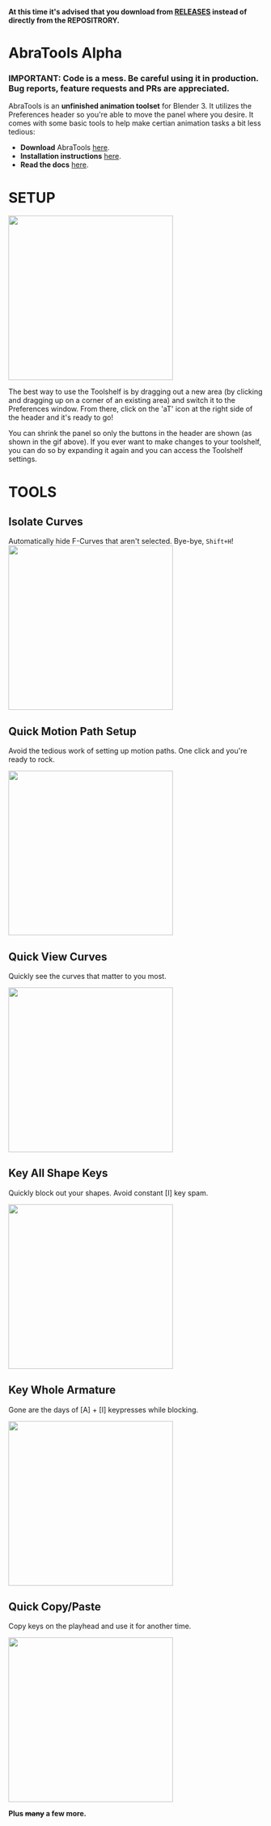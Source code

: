 **At this time it's advised that you download from [RELEASES](https://github.com/abrasic/abratools/releases) instead of directly from the REPOSITRORY.**


# AbraTools Alpha
### IMPORTANT: **Code is a mess. Be careful using it in production. Bug reports, feature requests and PRs are appreciated.**

AbraTools is an **unfinished animation toolset** for Blender 3. It utilizes the Preferences header so you're able to move the panel where you desire. It comes with some basic tools to help make certian animation tasks a bit less tedious:

* **Download** AbraTools [here](https://github.com/abrasic/abratools/releases). 
* **Installation instructions** [here](https://docs.abx.gg/support/download-and-setup). 
* **Read the docs** [here](https://docs.abx.gg).

# SETUP
<img src='https://1352856054-files.gitbook.io/~/files/v0/b/gitbook-x-prod.appspot.com/o/spaces%2FVEvUhh6zNMLIFbTZCBjF%2Fuploads%2F6Dt25W2vwT9be0SgVuJg%2Fworkspace_setup.gif?alt=media&token=74f79393-b2c3-4d40-ace5-460f3f7753a4' height='325'>

The best way to use the Toolshelf is by dragging out a new area (by clicking and dragging up on a corner of an existing area) and switch it to the Preferences window. From there, click on the 'aT' icon at the right side of the header and it's ready to go!

You can shrink the panel so only the buttons in the header are shown (as shown in the gif above). If you ever want to make changes to your toolshelf, you can do so by expanding it again and you can access the Toolshelf settings.

# TOOLS
## Isolate Curves
Automatically hide F-Curves that aren't selected. Bye-bye, `Shift+H`!
<img src='https://1352856054-files.gitbook.io/~/files/v0/b/gitbook-x-prod.appspot.com/o/spaces%2FVEvUhh6zNMLIFbTZCBjF%2Fuploads%2FB98EYtCW0t2zu5VVcmc5%2Fisolate_curves.gif?alt=media&token=666c8e89-8091-45f0-a795-c76f662997e2' height='325'>

## Quick Motion Path Setup
Avoid the tedious work of setting up motion paths. One click and you're ready to rock.

<img src='https://files.gitbook.com/v0/b/gitbook-x-prod.appspot.com/o/spaces%2FVEvUhh6zNMLIFbTZCBjF%2Fuploads%2F1C7hZSEIhrmpW1sHYghV%2Fmopath.gif?alt=media&token=313e0db0-3328-494d-a0e7-5ec12ecf65f3' height='325'>

## Quick View Curves
Quickly see the curves that matter to you most.

<img src='https://files.gitbook.com/v0/b/gitbook-x-prod.appspot.com/o/spaces%2FVEvUhh6zNMLIFbTZCBjF%2Fuploads%2FKnF0CEtxUrFmDJp4O8Ej%2Fquickview.gif?alt=media&token=b1ffa007-3337-41f8-afa1-5918359b3d5c' height='325'>

## Key All Shape Keys
Quickly block out your shapes. Avoid constant [I] key spam.

<img src='https://files.gitbook.com/v0/b/gitbook-x-prod.appspot.com/o/spaces%2FVEvUhh6zNMLIFbTZCBjF%2Fuploads%2F3rp1IS8hBvS8cJotKr2Z%2Fkeyallshapes.gif?alt=media&token=00bc591e-4632-4c11-8537-35650599bfbf' height='325'>

## Key Whole Armature

Gone are the days of [A] + [I] keypresses while blocking.

<img src='https://files.gitbook.com/v0/b/gitbook-x-prod.appspot.com/o/spaces%2FVEvUhh6zNMLIFbTZCBjF%2Fuploads%2FE1UnPXeSTYNLz69Jk1iJ%2Fkeyarmature.gif?alt=media&token=d0d768c4-8ed4-4fea-a66d-701bccc3f8a6' height='325'>

## Quick Copy/Paste

Copy keys on the playhead and use it for another time.

<img src='https://files.gitbook.com/v0/b/gitbook-x-prod.appspot.com/o/spaces%2FVEvUhh6zNMLIFbTZCBjF%2Fuploads%2FiFOCL2B09nS2NMmJNlJu%2Fcopypaste.gif?alt=media&token=f6973c0a-c066-4516-ae0a-826fc68da871' height='325'>

**Plus ~~many~~ a few more.**
